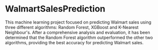 # WalmartSalesPrediction
This machine learning project focused on predicting Walmart sales using three different algorithms: Random Forest, XGBoost and K-Nearest Neighbour's. After a comprehensive analysis and evaluation, it has been determined that the Random Forest algorithm outperformed the other two algorithms, providing the best accuracy for predicting Walmart sales.​
